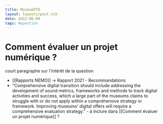 ```yaml
---
title: MuseumXTD
layout: layouts/post.njk
date: 2022-06-09
tags: #question
---
```

# Comment évaluer un projet numérique ?

court paragraphe sur l'intérêt de la question


- [[Rapports NEMO]] -> Rapport 2021 - Recommandations
- "Comprehensive digital transition should include addressing the development of sound metrics, frameworks and methods to track digital activities and success, which a large part of the museums claims to struggle with or do not apply within a comprehensive strategy or framework. Improving museums’ digital offers will require a comprehensive evaluation strategy." - à inclure dans [[Comment évaluer un projet numérique]] ?


